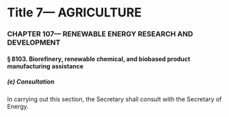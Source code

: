 
# Title 7— AGRICULTURE
### CHAPTER 107— RENEWABLE ENERGY RESEARCH AND DEVELOPMENT
#### § 8103. Biorefinery, renewable chemical, and biobased product manufacturing assistance
##### (e) Consultation

In carrying out this section, the Secretary shall consult with the Secretary of Energy.
